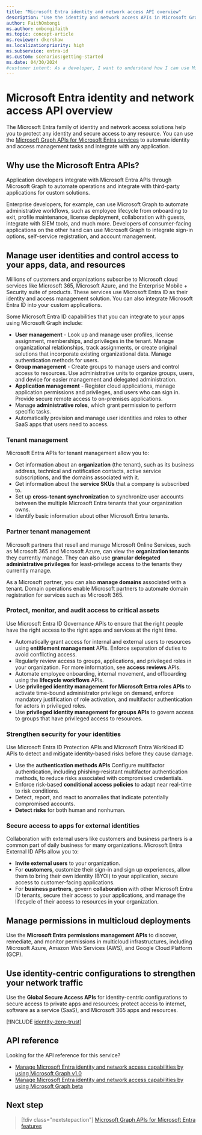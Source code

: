 ```yaml
---
title: "Microsoft Entra identity and network access API overview"
description: "Use the identity and network access APIs in Microsoft Graph to manage and protect any identity and secure access to any resource on-premises, in hybrid environments, and cloud environments."
author: FaithOmbongi
ms.author: ombongifaith
ms.topic: concept-article
ms.reviewer: dkershaw
ms.localizationpriority: high
ms.subservice: entra-id
ms.custom: scenarios:getting-started
ms.date: 04/30/2024
#customer intent: As a developer, I want to understand how I can use Microsoft Graph to integrate Microsoft Entra for identity and network access, and build custom apps that access services on-premises, hybrid, and in the cloud.
---
```


# Microsoft Entra identity and network access API overview

The Microsoft Entra family of identity and network access solutions help you to protect any identity and secure access to any resource. You can use the [Microsoft Graph APIs for Microsoft Entra services](/graph/api/resources/identity-network-access-overview) to automate identity and access management tasks and integrate with any application.

## Why use the Microsoft Entra APIs?

Application developers integrate with Microsoft Entra APIs through Microsoft Graph to automate operations and integrate with third-party applications for custom solutions.

Enterprise developers, for example, can use Microsoft Graph to automate administrative workflows, such as employee lifecycle from onboarding to exit, profile maintenance, license deployment, collaboration with guests, integrate with SIEM tools, and much more. Developers of consumer-facing applications on the other hand can use Microsoft Graph to integrate sign-in options, self-service registration, and account management.

## Manage user identities and control access to your apps, data, and resources

Millions of customers and organizations subscribe to Microsoft cloud services like Microsoft 365, Microsoft Azure, and the Enterprise Mobile + Security suite of products. These services use Microsoft Entra ID as their identity and access management solution. You can also integrate Microsoft Entra ID into your custom applications.

Some Microsoft Entra ID capabilities that you can integrate to your apps using Microsoft Graph include:

- **User management** - Look up and manage user profiles, license assignment, memberships, and privileges in the tenant. Manage organizational relationships, track assignments, or create original solutions that incorporate existing organizational data. Manage authentication methods for users.
- **Group management** - Create groups to manage users and control access to resources. Use administrative units to organize groups, users, and device for easier management and delegated administration.
- **Application management** - Register cloud applications, manage application permissions and privileges, and users who can sign in. Provide secure remote access to on-premises applications.
- Manage **administrative roles**, which grant permission to perform specific tasks.
- Automatically provision and manage user identities and roles to other SaaS apps that users need to access.

### Tenant management

Microsoft Entra APIs for tenant management allow you to:

- Get information about an **organization** (the tenant), such as its business address, technical and notification contacts, active service subscriptions, and the domains associated with it.
- Get information about the **service SKUs** that a company is subscribed to.
- Set up **cross-tenant synchronization** to synchronize user accounts between the multiple Microsoft Entra tenants that your organization owns.
- Identify basic information about other Microsoft Entra tenants.

### Partner tenant management

Microsoft partners that resell and manage Microsoft Online Services, such as Microsoft 365 and Microsoft Azure, can view the **organization tenants** they currently manage. They can also use **granular delegated administrative privileges** for least-privilege access to the tenants they currently manage.

As a Microsoft partner, you can also **manage domains** associated with a tenant. Domain operations enable Microsoft partners to automate domain registration for services such as Microsoft 365.

### Protect, monitor, and audit access to critical assets

Use Microsoft Entra ID Governance APIs to ensure that the right people have the right access to the right apps and services at the right time.

- Automatically grant access for internal and external users to resources using **entitlement management** APIs. Enforce separation of duties to avoid conflicting access.
- Regularly review access to groups, applications, and privileged roles in your organization. For more information, see **access reviews** APIs.
- Automate employee onboarding, internal movement, and offboarding using the **lifecycle workflows** APIs.
- Use **privileged identity management for Microsoft Entra roles APIs** to activate time-bound administrator privilege on demand, enforce mandatory justification of role activation, and multifactor authentication for actors in privileged roles.
- Use **privileged identity management for groups APIs** to govern access to groups that have privileged access to resources.

### Strengthen security for your identities

Use Microsoft Entra ID Protection APIs and Microsoft Entra Workload ID APIs to detect and mitigate identity-based risks before they cause damage.

- Use the **authentication methods APIs** Configure multifactor authentication, including phishing-resistant multifactor authentication methods, to reduce risks associated with compromised credentials.
- Enforce risk-based **conditional access policies** to adapt near real-time to risk conditions.
- Detect, report, and react to anomalies that indicate potentially compromised accounts.
- **Detect risks** for both human and nonhuman.

### Secure access to apps for external identities

Collaboration with external users like customers and business partners is a common part of daily business for many organizations. Microsoft Entra External ID APIs allow you to:

- **Invite external users** to your organization.
- For **customers**, customize their sign-in and sign up experiences, allow them to bring their own identity (BYOI) to your application, secure access to customer-facing applications.
- For **business partners**, govern **collaboration** with other Microsoft Entra ID tenants, secure their access to your applications, and manage the lifecycle of their access to resources in your organization.

## Manage permissions in multicloud deployments

Use the **Microsoft Entra permissions management APIs** to discover, remediate, and monitor permissions in multicloud infrastructures, including Microsoft Azure, Amazon Web Services (AWS), and Google Cloud Platform (GCP).

## Use identity-centric configurations to strengthen your network traffic

Use the **Global Secure Access APIs** for identity-centric configurations to secure access to private apps and resources; protect access to internet, software as a service (SaaS), and Microsoft 365 apps and resources.

<!-- Start of: Link to ZT guidance: H2 section -->

[!INCLUDE [identity-zero-trust](../includes/identity-zero-trust.md)]

<!-- End of: Link to ZT guidance -->


## API reference

Looking for the API reference for this service?

- [Manage Microsoft Entra identity and network access capabilities by using Microsoft Graph v1.0](/graph/api/resources/identity-network-access-overview?view=graph-rest-1.0&preserve-view=true)
- [Manage Microsoft Entra identity and network access capabilities by using Microsoft Graph beta](/graph/api/resources/identity-network-access-overview?view=graph-rest-beta&preserve-view=true)

## Next step

> [!div class="nextstepaction"]
> [Microsoft Graph APIs for Microsoft Entra features](/graph/api/resources/identity-network-access-overview)
